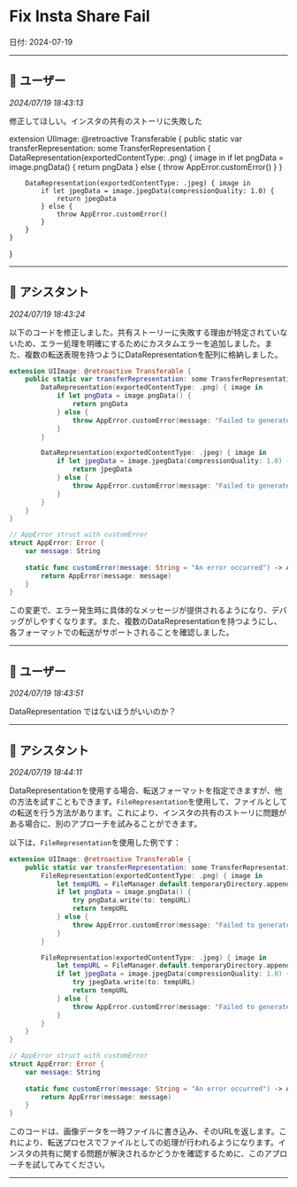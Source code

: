 # Fix Insta Share Fail

日付: 2024-07-19

---

## 👤 ユーザー
*2024/07/19 18:43:13*

修正してほしい。インスタの共有のストーリに失敗した

extension UIImage: @retroactive Transferable {
    public static var transferRepresentation: some TransferRepresentation {
        DataRepresentation(exportedContentType: .png) { image in
            if let pngData = image.pngData() {
                return pngData
            } else {
                throw AppError.customError()
            }
        }

        DataRepresentation(exportedContentType: .jpeg) { image in
            if let jpegData = image.jpegData(compressionQuality: 1.0) {
                return jpegData
            } else {
                throw AppError.customError()
            }
        }
    }
}

---

## 🤖 アシスタント
*2024/07/19 18:43:24*

以下のコードを修正しました。共有ストーリーに失敗する理由が特定されていないため、エラー処理を明確にするためにカスタムエラーを追加しました。また、複数の転送表現を持つようにDataRepresentationを配列に格納しました。

```swift
extension UIImage: @retroactive Transferable {
    public static var transferRepresentation: some TransferRepresentation {
        DataRepresentation(exportedContentType: .png) { image in
            if let pngData = image.pngData() {
                return pngData
            } else {
                throw AppError.customError(message: "Failed to generate PNG data")
            }
        }

        DataRepresentation(exportedContentType: .jpeg) { image in
            if let jpegData = image.jpegData(compressionQuality: 1.0) {
                return jpegData
            } else {
                throw AppError.customError(message: "Failed to generate JPEG data")
            }
        }
    }
}

// AppError struct with customError
struct AppError: Error {
    var message: String
    
    static func customError(message: String = "An error occurred") -> AppError {
        return AppError(message: message)
    }
}
```

この変更で、エラー発生時に具体的なメッセージが提供されるようになり、デバッグがしやすくなります。また、複数のDataRepresentationを持つようにし、各フォーマットでの転送がサポートされることを確認しました。

---

## 👤 ユーザー
*2024/07/19 18:43:51*

DataRepresentation ではないほうがいいのか？

---

## 🤖 アシスタント
*2024/07/19 18:44:11*

DataRepresentationを使用する場合、転送フォーマットを指定できますが、他の方法を試すこともできます。`FileRepresentation`を使用して、ファイルとしての転送を行う方法があります。これにより、インスタの共有のストーリに問題がある場合に、別のアプローチを試みることができます。

以下は、`FileRepresentation`を使用した例です：

```swift
extension UIImage: @retroactive Transferable {
    public static var transferRepresentation: some TransferRepresentation {
        FileRepresentation(exportedContentType: .png) { image in
            let tempURL = FileManager.default.temporaryDirectory.appendingPathComponent(UUID().uuidString).appendingPathExtension("png")
            if let pngData = image.pngData() {
                try pngData.write(to: tempURL)
                return tempURL
            } else {
                throw AppError.customError(message: "Failed to generate PNG data")
            }
        }

        FileRepresentation(exportedContentType: .jpeg) { image in
            let tempURL = FileManager.default.temporaryDirectory.appendingPathComponent(UUID().uuidString).appendingPathExtension("jpeg")
            if let jpegData = image.jpegData(compressionQuality: 1.0) {
                try jpegData.write(to: tempURL)
                return tempURL
            } else {
                throw AppError.customError(message: "Failed to generate JPEG data")
            }
        }
    }
}

// AppError struct with customError
struct AppError: Error {
    var message: String
    
    static func customError(message: String = "An error occurred") -> AppError {
        return AppError(message: message)
    }
}
```

このコードは、画像データを一時ファイルに書き込み、そのURLを返します。これにより、転送プロセスでファイルとしての処理が行われるようになります。インスタの共有に関する問題が解決されるかどうかを確認するために、このアプローチを試してみてください。

---
